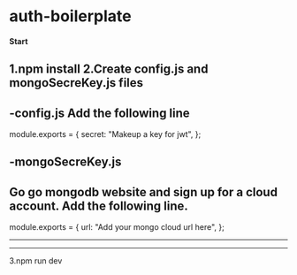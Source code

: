 # auth-boilerplate

#### Start
  1.npm install
  2.Create config.js and mongoSecreKey.js files
  ----
  -config.js 
  Add the following line
  -----
  module.exports = {
  secret: "Makeup a key for jwt",
};

-mongoSecreKey.js 
  -----
  Go go mongodb website and sign up for a cloud account. Add the following line.
  -----
  
  module.exports = {
  url:
    "Add your mongo cloud url here",
};

  -----
  -----
  3.npm run dev


